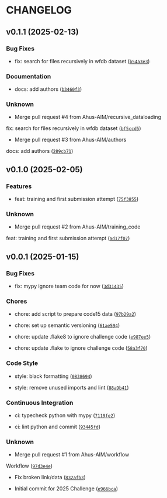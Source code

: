 # CHANGELOG


## v0.1.1 (2025-02-13)

### Bug Fixes

* fix: search for files recursively in wfdb dataset ([`b54a3e3`](https://github.com/Ahus-AIM/physionet-challenge-2025/commit/b54a3e339d883367dda40a23da5d84d8f3e2a8ac))

### Documentation

* docs:  add authors ([`b3460f3`](https://github.com/Ahus-AIM/physionet-challenge-2025/commit/b3460f384997c3a256344c06893c71e7610d94e5))

### Unknown

* Merge pull request #4 from Ahus-AIM/recursive_dataloading

fix: search for files recursively in wfdb dataset ([`bf5ccd5`](https://github.com/Ahus-AIM/physionet-challenge-2025/commit/bf5ccd559d1e6f898ec9b25c1052865a9ee46c51))

* Merge pull request #3 from Ahus-AIM/authors

docs:  add authors ([`289cb71`](https://github.com/Ahus-AIM/physionet-challenge-2025/commit/289cb7151199ab7c44687941a3b587c96e6deadc))


## v0.1.0 (2025-02-05)

### Features

* feat: training and first submission attempt ([`75f3855`](https://github.com/Ahus-AIM/physionet-challenge-2025/commit/75f38559b0be95239835415daddf1e49570aaedb))

### Unknown

* Merge pull request #2 from Ahus-AIM/training_code

feat: training and first submission attempt ([`ad17f07`](https://github.com/Ahus-AIM/physionet-challenge-2025/commit/ad17f0777c8c7986c1a0237c719ffd4087da62ee))


## v0.0.1 (2025-01-15)

### Bug Fixes

* fix: mypy ignore team code for now ([`3d31435`](https://github.com/Ahus-AIM/physionet-challenge-2025/commit/3d314353837bc10ad98b223cdac63733f585e83a))

### Chores

* chore: add script to prepare code15 data ([`97b29a2`](https://github.com/Ahus-AIM/physionet-challenge-2025/commit/97b29a2e129035902cdde2f27ef4e3188288a911))

* chore: set up semantic versioning ([`61ae594`](https://github.com/Ahus-AIM/physionet-challenge-2025/commit/61ae5945883a05c32e265015c6d0dba0f9ed997c))

* chore: update .flake8 to ignore challenge code ([`e987ee5`](https://github.com/Ahus-AIM/physionet-challenge-2025/commit/e987ee505f1b276e71c0643f32be04fe32d89f5d))

* chore: update .flake to ignore challenge code ([`58a3f70`](https://github.com/Ahus-AIM/physionet-challenge-2025/commit/58a3f704bcbfe6053e494e91a2b4a0f14aaffc50))

### Code Style

* style: black formatting ([`0838694`](https://github.com/Ahus-AIM/physionet-challenge-2025/commit/08386943224c41bb5ba517981c72b02f3bb7718d))

* style: remove unused imports and lint ([`88a9b41`](https://github.com/Ahus-AIM/physionet-challenge-2025/commit/88a9b4127836edce40eb4a5dc787df0ca80cc443))

### Continuous Integration

* ci: typecheck python with mypy ([`7119fe2`](https://github.com/Ahus-AIM/physionet-challenge-2025/commit/7119fe2e567d2d28720778b6ce275ab0647e451b))

* ci: lint python and commit ([`93445fd`](https://github.com/Ahus-AIM/physionet-challenge-2025/commit/93445fd64306bdfb53b421e38597cd8cba8392e5))

### Unknown

* Merge pull request #1 from Ahus-AIM/workflow

Workflow ([`97d3e4e`](https://github.com/Ahus-AIM/physionet-challenge-2025/commit/97d3e4e8ea57ec63ee73b6a6ffb2bf418438088a))

* Fix broken link/data ([`832afb3`](https://github.com/Ahus-AIM/physionet-challenge-2025/commit/832afb3c202a3a20532e230106e574d7bd709c83))

* Initial commit for 2025 Challenge ([`e966bca`](https://github.com/Ahus-AIM/physionet-challenge-2025/commit/e966bcac7cbe730c72c7199e3ae8620228b116dd))
